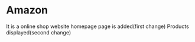 # Amazon
It is a online shop website
homepage page is added(first change)
Products displayed(second change)
